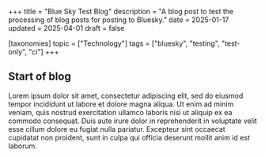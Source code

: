 +++
title = "Blue Sky Test Blog"
description = "A blog post to test the processing of blog posts for posting to Bluesky."
date = 2025-01-17
updated = 2025-04-01
draft = false

[taxonomies]
topic = ["Technology"]
tags = ["bluesky", "testing", "test-only", "ci"]
+++

## Start of blog

Lorem ipsum dolor sit amet, consectetur adipiscing elit, sed do eiusmod tempor incididunt ut labore et dolore magna aliqua. Ut enim ad minim veniam, quis nostrud exercitation ullamco laboris nisi ut aliquip ex ea commodo consequat. Duis aute irure dolor in reprehenderit in voluptate velit esse cillum dolore eu fugiat nulla pariatur. Excepteur sint occaecat cupidatat non proident, sunt in culpa qui officia deserunt mollit anim id est laborum.
